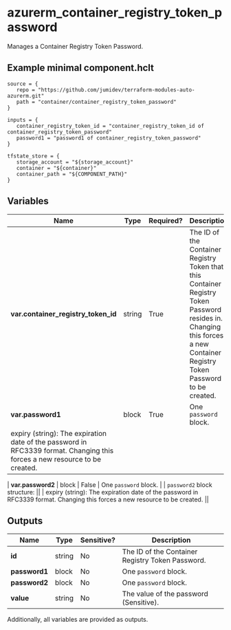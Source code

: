 # azurerm_container_registry_token_password

Manages a Container Registry Token Password.

## Example minimal component.hclt

```hcl
source = {
   repo = "https://github.com/jumidev/terraform-modules-auto-azurerm.git" 
   path = "container/container_registry_token_password" 
}

inputs = {
   container_registry_token_id = "container_registry_token_id of container_registry_token_password" 
   password1 = "password1 of container_registry_token_password" 
}

tfstate_store = {
   storage_account = "${storage_account}" 
   container = "${container}" 
   container_path = "${COMPONENT_PATH}" 
}

```

## Variables

| Name | Type | Required? |  Description |
| ---- | ---- | --------- |  ----------- |
| **var.container_registry_token_id** | string | True | The ID of the Container Registry Token that this Container Registry Token Password resides in. Changing this forces a new Container Registry Token Password to be created. | 
| **var.password1** | block | True | One `password` block. | | `password1` block structure: || 
|   expiry (string): The expiration date of the password in RFC3339 format. Changing this forces a new resource to be created. ||

| **var.password2** | block | False | One `password` block. | | `password2` block structure: || 
|   expiry (string): The expiration date of the password in RFC3339 format. Changing this forces a new resource to be created. ||




## Outputs

| Name | Type | Sensitive? | Description |
| ---- | ---- | --------- | --------- |
| **id** | string | No  | The ID of the Container Registry Token Password. | 
| **password1** | block | No  | One `password` block. | 
| **password2** | block | No  | One `password` block. | 
| **value** | string | No  | The value of the password (Sensitive). | 

Additionally, all variables are provided as outputs.
